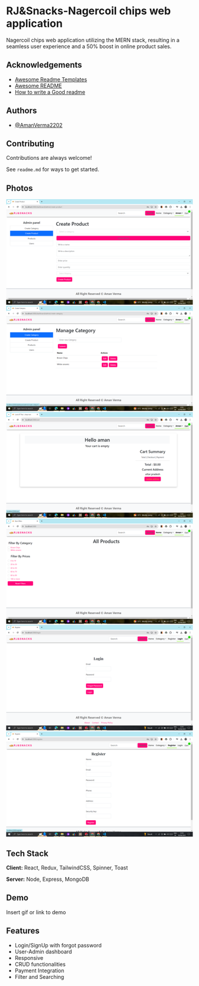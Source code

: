 # RJ&Snacks-Nagercoil chips web application

Nagercoil chips web application utilizing the MERN stack, resulting in a seamless
user experience and a 50% boost in online product sales.


## Acknowledgements

 - [Awesome Readme Templates](https://awesomeopensource.com/project/elangosundar/awesome-README-templates)
 - [Awesome README](https://github.com/matiassingers/awesome-readme)
 - [How to write a Good readme](https://bulldogjob.com/news/449-how-to-write-a-good-readme-for-your-github-project)


## Authors

- [@AmanVerma2202](https://github.com/AmanVerma2202)


## Contributing

Contributions are always welcome!

See `readme.md` for ways to get started.


## Photos
![Alt text of the image](https://github.com/AmanVerma2202/RJ-Snacks/blob/main/Screenshot%20(48).png)
![Alt text of the image](https://github.com/AmanVerma2202/RJ-Snacks/blob/main/Screenshot%20(49).png)
![Alt text of the image](https://github.com/AmanVerma2202/RJ-Snacks/blob/main/Screenshot%20(50).png)
![Alt text of the image](https://github.com/AmanVerma2202/RJ-Snacks/blob/main/Screenshot%20(51).png)
![Alt text of the image](https://github.com/AmanVerma2202/RJ-Snacks/blob/main/Screenshot%20(52).png)
![Alt text of the image](https://github.com/AmanVerma2202/RJ-Snacks/blob/main/Screenshot%20(53).png)

## Tech Stack

**Client:** React, Redux, TailwindCSS, Spinner, Toast

**Server:** Node, Express, MongoDB


## Demo

Insert gif or link to demo


## Features

- Login/SignUp with forgot password 
- User-Admin dashboard
- Responsive
- CRUD functionalities 
- Payment Integration 
- Filter and Searching 



